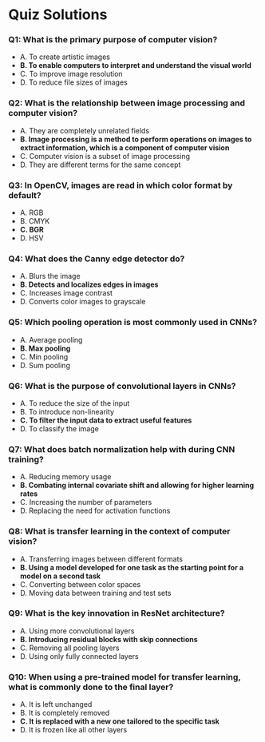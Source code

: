 # Quiz Solutions

### Q1: What is the primary purpose of computer vision?

- A. To create artistic images
- **B. To enable computers to interpret and understand the visual world**
- C. To improve image resolution
- D. To reduce file sizes of images

### Q2: What is the relationship between image processing and computer vision?

- A. They are completely unrelated fields
- **B. Image processing is a method to perform operations on images to extract information, which is a component of computer vision**
- C. Computer vision is a subset of image processing
- D. They are different terms for the same concept

### Q3: In OpenCV, images are read in which color format by default?

- A. RGB
- B. CMYK
- **C. BGR**
- D. HSV

### Q4: What does the Canny edge detector do?

- A. Blurs the image
- **B. Detects and localizes edges in images**
- C. Increases image contrast
- D. Converts color images to grayscale

### Q5: Which pooling operation is most commonly used in CNNs?

- A. Average pooling
- **B. Max pooling**
- C. Min pooling
- D. Sum pooling

### Q6: What is the purpose of convolutional layers in CNNs?

- A. To reduce the size of the input
- B. To introduce non-linearity
- **C. To filter the input data to extract useful features**
- D. To classify the image

### Q7: What does batch normalization help with during CNN training?

- A. Reducing memory usage
- **B. Combating internal covariate shift and allowing for higher learning rates**
- C. Increasing the number of parameters
- D. Replacing the need for activation functions

### Q8: What is transfer learning in the context of computer vision?

- A. Transferring images between different formats
- **B. Using a model developed for one task as the starting point for a model on a second task**
- C. Converting between color spaces
- D. Moving data between training and test sets

### Q9: What is the key innovation in ResNet architecture?

- A. Using more convolutional layers
- **B. Introducing residual blocks with skip connections**
- C. Removing all pooling layers
- D. Using only fully connected layers

### Q10: When using a pre-trained model for transfer learning, what is commonly done to the final layer?

- A. It is left unchanged
- B. It is completely removed
- **C. It is replaced with a new one tailored to the specific task**
- D. It is frozen like all other layers
